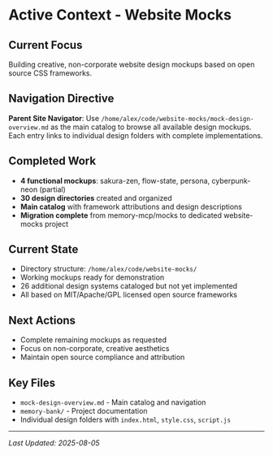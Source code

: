 # Active Context - Website Mocks

## Current Focus
Building creative, non-corporate website design mockups based on open source CSS frameworks.

## Navigation Directive
**Parent Site Navigator**: Use `/home/alex/code/website-mocks/mock-design-overview.md` as the main catalog to browse all available design mockups. Each entry links to individual design folders with complete implementations.

## Completed Work
- **4 functional mockups**: sakura-zen, flow-state, persona, cyberpunk-neon (partial)
- **30 design directories** created and organized
- **Main catalog** with framework attributions and design descriptions
- **Migration complete** from memory-mcp/mocks to dedicated website-mocks project

## Current State
- Directory structure: `/home/alex/code/website-mocks/`
- Working mockups ready for demonstration
- 26 additional design systems cataloged but not yet implemented
- All based on MIT/Apache/GPL licensed open source frameworks

## Next Actions
- Complete remaining mockups as requested
- Focus on non-corporate, creative aesthetics
- Maintain open source compliance and attribution

## Key Files
- `mock-design-overview.md` - Main catalog and navigation
- `memory-bank/` - Project documentation
- Individual design folders with `index.html`, `style.css`, `script.js`

---
*Last Updated: 2025-08-05*